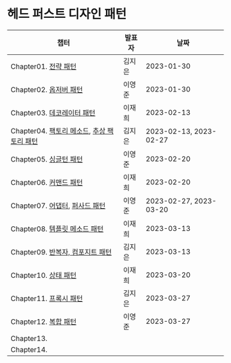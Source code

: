 # 헤드 퍼스트 디자인 패턴
| 챕터                                                                                                                      | 발표자 | 날짜                   |
| ------------------------------------------------------------------------------------------------------------------------- | ------ | ---------------------- |
| Chapter01. [전략 패턴](Chapter01.%20전략%20패턴.md)                                                                       | 김지은 | 2023-01-30             |
| Chapter02. [옵저버 패턴](Chapter02.%20옵저버%20패턴.md)                                                                   | 이영준 | 2023-01-30             |
| Chapter03. [데코레이터 패턴](Chapter03.%20데코레이터%20패턴.md)                                                           | 이재희 | 2023-02-13             |
| Chapter04. [팩토리 메소드](Chapter04.%20팩토리%20메소드%20패턴.md), [추상 팩토리 패턴](Chapter04.%20추상팩토리%20패턴.md) | 김지은 | 2023-02-13, 2023-02-27 |
| Chapter05. [싱글턴 패턴](Chapter05.%20싱글턴%20패턴.md)                                                                   | 이영준 | 2023-02-20             |
| Chapter06. [커맨드 패턴](Chapter06.%20커맨드%20패턴.md)                                                                   | 이재희 | 2023-02-20             |
| Chapter07. [어댑터](Chapter07.%20어댑터%20패턴.md), [퍼사드 패턴](Chapter07.%20퍼사드%20패턴.md)                          | 이영준 | 2023-02-27, 2023-03-20 |
| Chapter08. [템플릿 메소드 패턴](Chapter08.%20템플릿%20메소드%20패턴.md)                                                   | 이재희 | 2023-03-13             |
| Chapter09. [반복자, 컴포지트 패턴](Chapter09.%20반복자,%20컴포지트%20패턴.md)                                             | 김지은 | 2023-03-13             |
| Chapter10. [상태 패턴](Chapter10.%20상태%20패턴.md)                                                                       | 이재희 | 2023-03-20             |
| Chapter11. [프록시 패턴](Chapter11.%20프록시%20패턴.md)                                                                   | 김지은 | 2023-03-27             |
| Chapter12. [복합 패턴](Chapter12.%20복합%20패턴.md)                                                                       | 이영준 | 2023-03-27             |
| Chapter13.                                                                                                                |        |                        |
| Chapter14.                                                                                                                |        |                        |
